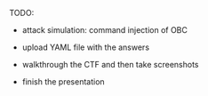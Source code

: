 TODO:
- attack simulation: command injection of OBC

- upload YAML file with the answers

- walkthrough the CTF and then take screenshots

- finish the presentation

